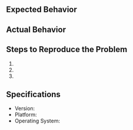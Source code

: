 ## Expected Behavior


## Actual Behavior


## Steps to Reproduce the Problem

  1.
  2.
  3.

## Specifications

  - Version:
  - Platform:
  - Operating System:

